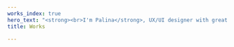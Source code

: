 ```yaml
---
works_index: true
hero_text: "<strong><br>I'm Palina</strong>, UX/UI designer with great coding skills."
title: Works

---
```

<Hero :text="$page.frontmatter.hero_text" />
<WorksList />